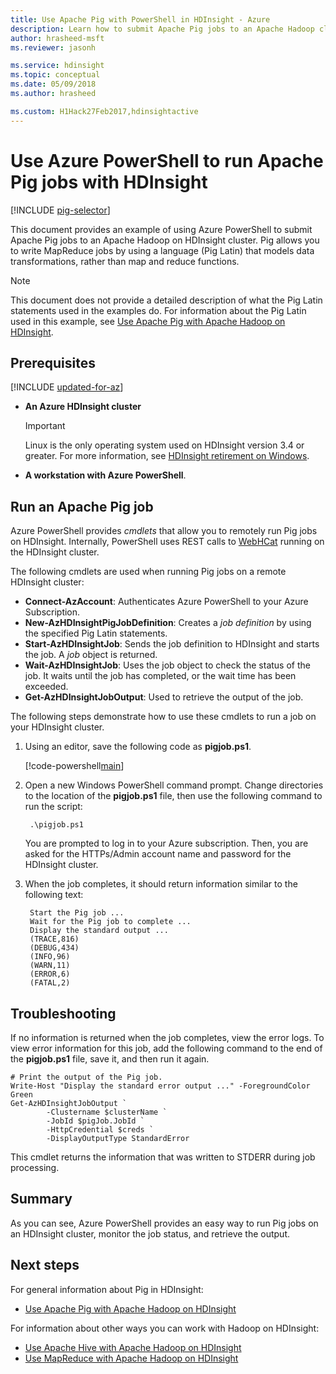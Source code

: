 ```yaml
---
title: Use Apache Pig with PowerShell in HDInsight - Azure 
description: Learn how to submit Apache Pig jobs to an Apache Hadoop cluster on HDInsight using Azure PowerShell.
author: hrasheed-msft
ms.reviewer: jasonh

ms.service: hdinsight
ms.topic: conceptual
ms.date: 05/09/2018
ms.author: hrasheed

ms.custom: H1Hack27Feb2017,hdinsightactive
---
```

# Use Azure PowerShell to run Apache Pig jobs with HDInsight

[!INCLUDE [pig-selector](../../../includes/hdinsight-selector-use-pig.md)]

This document provides an example of using Azure PowerShell to submit Apache Pig jobs to an Apache Hadoop on HDInsight cluster. Pig allows you to write MapReduce jobs by using a language (Pig Latin) that models data transformations, rather than map and reduce functions.

> [!NOTE]  
> This document does not provide a detailed description of what the Pig Latin statements used in the examples do. For information about the Pig Latin used in this example, see [Use Apache Pig with Apache Hadoop on HDInsight](hdinsight-use-pig.md).

## <a id="prereq"></a>Prerequisites

[!INCLUDE [updated-for-az](../../../includes/updated-for-az.md)]

* **An Azure HDInsight cluster**

  > [!IMPORTANT]  
  > Linux is the only operating system used on HDInsight version 3.4 or greater. For more information, see [HDInsight retirement on Windows](../hdinsight-component-versioning.md#hdinsight-windows-retirement).

* **A workstation with Azure PowerShell**.

## <a id="powershell"></a>Run an Apache Pig job

Azure PowerShell provides *cmdlets* that allow you to remotely run Pig jobs on HDInsight. Internally, PowerShell uses REST calls to [WebHCat](https://cwiki.apache.org/confluence/display/Hive/WebHCat) running on the HDInsight cluster.

The following cmdlets are used when running Pig jobs on a remote HDInsight cluster:

* **Connect-AzAccount**: Authenticates Azure PowerShell to your Azure Subscription.
* **New-AzHDInsightPigJobDefinition**: Creates a *job definition* by using the specified Pig Latin statements.
* **Start-AzHDInsightJob**: Sends the job definition to HDInsight and starts the job. A *job* object is returned.
* **Wait-AzHDInsightJob**: Uses the job object to check the status of the job. It waits until the job has completed, or the wait time has been exceeded.
* **Get-AzHDInsightJobOutput**: Used to retrieve the output of the job.

The following steps demonstrate how to use these cmdlets to run a job on your HDInsight cluster.

1. Using an editor, save the following code as **pigjob.ps1**.

    [!code-powershell[main](../../../powershell_scripts/hdinsight/use-pig/use-pig.ps1?range=5-51)]

1. Open a new Windows PowerShell command prompt. Change directories to the location of the **pigjob.ps1** file, then use the following command to run the script:

        .\pigjob.ps1

    You are prompted to log in to your Azure subscription. Then, you are asked for the HTTPs/Admin account name and password for the HDInsight cluster.

2. When the job completes, it should return information similar to the following text:

        Start the Pig job ...
        Wait for the Pig job to complete ...
        Display the standard output ...
        (TRACE,816)
        (DEBUG,434)
        (INFO,96)
        (WARN,11)
        (ERROR,6)
        (FATAL,2)

## <a id="troubleshooting"></a>Troubleshooting

If no information is returned when the job completes, view the error logs. To view error information for this job, add the following command to the end of the **pigjob.ps1** file, save it, and then run it again.

    # Print the output of the Pig job.
    Write-Host "Display the standard error output ..." -ForegroundColor Green
    Get-AzHDInsightJobOutput `
            -Clustername $clusterName `
            -JobId $pigJob.JobId `
            -HttpCredential $creds `
            -DisplayOutputType StandardError

This cmdlet returns the information that was written to STDERR during job processing.

## <a id="summary"></a>Summary
As you can see, Azure PowerShell provides an easy way to run Pig jobs on an HDInsight cluster, monitor the job status, and retrieve the output.

## <a id="nextsteps"></a>Next steps
For general information about Pig in HDInsight:

* [Use Apache Pig with Apache Hadoop on HDInsight](hdinsight-use-pig.md)

For information about other ways you can work with Hadoop on HDInsight:

* [Use Apache Hive with Apache Hadoop on HDInsight](hdinsight-use-hive.md)
* [Use MapReduce with Apache Hadoop on HDInsight](hdinsight-use-mapreduce.md)
